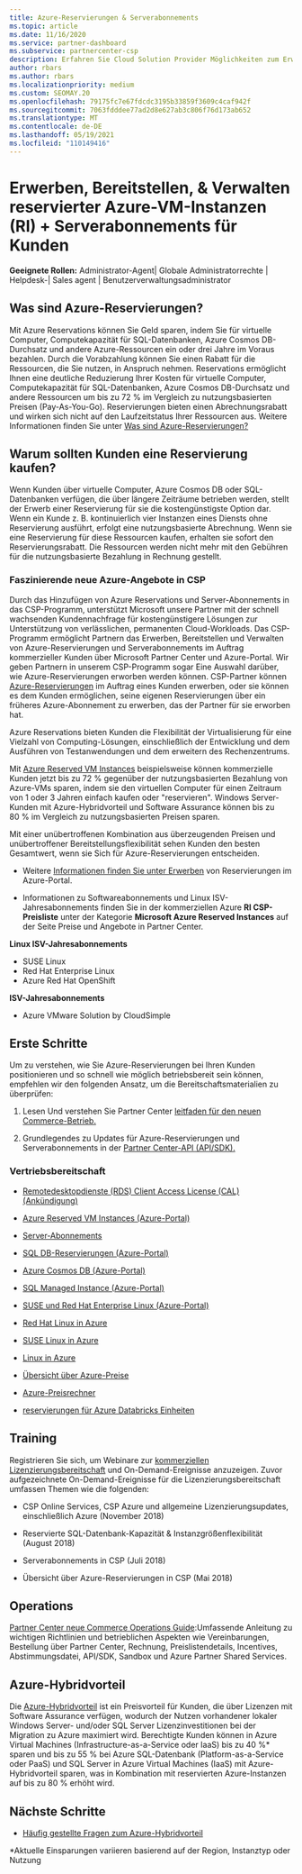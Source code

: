 ```yaml
---
title: Azure-Reservierungen & Serverabonnements
ms.topic: article
ms.date: 11/16/2020
ms.service: partner-dashboard
ms.subservice: partnercenter-csp
description: Erfahren Sie Cloud Solution Provider Möglichkeiten zum Erwerben, Bereitstellen und Verwalten von Azure-Reservierungen und Serverabonnements für Kunden.
author: rbars
ms.author: rbars
ms.localizationpriority: medium
ms.custom: SEOMAY.20
ms.openlocfilehash: 79175fc7e67fdcdc3195b33859f3609c4caf942f
ms.sourcegitcommit: 7063fdddee77ad2d8e627ab3c806f76d173ab652
ms.translationtype: MT
ms.contentlocale: de-DE
ms.lasthandoff: 05/19/2021
ms.locfileid: "110149416"
---
```

# <a name="acquire-provision--manage-azure-reserved-vm-instances-ri--server-subscriptions-for-customers"></a>Erwerben, Bereitstellen, & Verwalten reservierter Azure-VM-Instanzen (RI) + Serverabonnements für Kunden


**Geeignete Rollen:** Administrator-Agent| Globale Administratorrechte | Helpdesk-| Sales agent | Benutzerverwaltungsadministrator


## <a name="what-are-azure-reservations"></a>Was sind Azure-Reservierungen?

Mit Azure Reservations können Sie Geld sparen, indem Sie für virtuelle Computer, Computekapazität für SQL-Datenbanken, Azure Cosmos DB-Durchsatz und andere Azure-Ressourcen ein oder drei Jahre im Voraus bezahlen. Durch die Vorabzahlung können Sie einen Rabatt für die Ressourcen, die Sie nutzen, in Anspruch nehmen. Reservations ermöglicht Ihnen eine deutliche Reduzierung Ihrer Kosten für virtuelle Computer, Computekapazität für SQL-Datenbanken, Azure Cosmos DB-Durchsatz und andere Ressourcen um bis zu 72 % im Vergleich zu nutzungsbasierten Preisen (Pay-As-You-Go). Reservierungen bieten einen Abrechnungsrabatt und wirken sich nicht auf den Laufzeitstatus Ihrer Ressourcen aus. Weitere Informationen finden Sie unter [Was sind Azure-Reservierungen?](/azure/billing/billing-save-compute-costs-reservations)

## <a name="why-should-customers-buy-a-reservation"></a>Warum sollten Kunden eine Reservierung kaufen?

Wenn Kunden über virtuelle Computer, Azure Cosmos DB oder SQL-Datenbanken verfügen, die über längere Zeiträume betrieben werden, stellt der Erwerb einer Reservierung für sie die kostengünstigste Option dar. Wenn ein Kunde z. B. kontinuierlich vier Instanzen eines Diensts ohne Reservierung ausführt, erfolgt eine nutzungsbasierte Abrechnung. Wenn sie eine Reservierung für diese Ressourcen kaufen, erhalten sie sofort den Reservierungsrabatt. Die Ressourcen werden nicht mehr mit den Gebühren für die nutzungsbasierte Bezahlung in Rechnung gestellt.

### <a name="compelling-new-azure-offer-in-csp"></a>Faszinierende neue Azure-Angebote in CSP

Durch das Hinzufügen von Azure Reservations und Server-Abonnements in das CSP-Programm, unterstützt Microsoft unsere Partner mit der schnell wachsenden Kundennachfrage für kostengünstigere Lösungen zur Unterstützung von verlässlichen, permanenten Cloud-Workloads. Das CSP-Programm ermöglicht Partnern das Erwerben, Bereitstellen und Verwalten von Azure-Reservierungen und Serverabonnements im Auftrag kommerzieller Kunden über Microsoft Partner Center und Azure-Portal.
Wir geben Partnern in unserem CSP-Programm sogar Eine Auswahl darüber, wie Azure-Reservierungen erworben werden können. CSP-Partner können [Azure-Reservierungen](azure-reservations-buying.md) im Auftrag [](give-customers-permission.md) eines Kunden erwerben, oder sie können es dem Kunden ermöglichen, seine eigenen Reservierungen über ein früheres Azure-Abonnement zu erwerben, das der Partner für sie erworben hat.

Azure Reservations bieten Kunden die Flexibilität der Virtualisierung für eine Vielzahl von Computing-Lösungen, einschließlich der Entwicklung und dem Ausführen von Testanwendungen und dem erweitern des Rechenzentrums.

Mit [Azure Reserved VM Instances](https://azure.microsoft.com/pricing/reserved-vm-instances/) beispielsweise können kommerzielle Kunden jetzt bis zu 72 % gegenüber der nutzungsbasierten Bezahlung von Azure-VMs sparen, indem sie den virtuellen Computer für einen Zeitraum von 1 oder 3 Jahren einfach kaufen oder "reservieren". Windows Server-Kunden mit Azure-Hybridvorteil und Software Assurance können bis zu 80 % im Vergleich zu nutzungsbasierten Preisen sparen.

Mit einer unübertroffenen Kombination aus überzeugenden Preisen und unübertroffener Bereitstellungsflexibilität sehen Kunden den besten Gesamtwert, wenn sie Sich für Azure-Reservierungen entscheiden.

- Weitere [Informationen finden Sie unter Erwerben](/azure/cost-management-billing/reservations/prepare-buy-reservation#purchase-reservations) von Reservierungen im Azure-Portal.

- Informationen zu Softwareabonnements und Linux ISV-Jahresabonnements [](https://partner.microsoft.com/dashboard/sell/pricingandoffers) finden Sie in der kommerziellen Azure **RI CSP-Preisliste** unter der Kategorie **Microsoft Azure Reserved Instances** auf der Seite Preise und Angebote in Partner Center.


 
**Linux ISV-Jahresabonnements**

- SUSE Linux
- Red Hat Enterprise Linux
- Azure Red Hat OpenShift

**ISV-Jahresabonnements**

- Azure VMware Solution by CloudSimple

## <a name="getting-started"></a>Erste Schritte

Um zu verstehen, wie Sie Azure-Reservierungen bei Ihren Kunden positionieren und so schnell wie möglich betriebsbereit sein können, empfehlen wir den folgenden Ansatz, um die Bereitschaftsmaterialien zu überprüfen:

1. Lesen Und verstehen Sie Partner Center [leitfaden für den neuen Commerce-Betrieb.](https://partner.microsoft.com/resources/detail/partner-center-new-commerce-operations-guide-pdf)

2. Grundlegendes zu Updates für Azure-Reservierungen und Serverabonnements in der [Partner Center-API (API/SDK).](/partner-center/develop/purchase-azure-reserved-vm-instances)


### <a name="sales-readiness"></a>Vertriebsbereitschaft

- [Remotedesktopdienste (RDS) Client Access License (CAL) (Ankündigung)](https://cloudblogs.microsoft.com/windowsserver/2018/10/03/remote-desktop-services-2019-generally-available-with-windows-server-2019/)

- [Azure Reserved VM Instances (Azure-Portal)](/azure/virtual-machines/windows/prepay-reserved-vm-instances)

- [Server-Abonnements](./csp-software-subscriptions.md)

- [SQL DB-Reservierungen (Azure-Portal)](/azure/sql-database/sql-database-reserved-capacity)

- [Azure Cosmos DB (Azure-Portal)](/azure/cosmos-db/cosmos-db-reserved-capacity)

- [SQL Managed Instance (Azure-Portal)](/azure/sql-database/sql-database-managed-instance)

- [SUSE und Red Hat Enterprise Linux (Azure-Portal)](/azure/virtual-machines/linux/prepay-suse-software-charges)

- [Red Hat Linux in Azure](https://azure.com/redhat)

- [SUSE Linux in Azure](https://azure.microsoft.com/overview/linux-on-azure/suse/)

- [Linux in Azure](https://azure.microsoft.com/overview/linux-on-azure/)

- [Übersicht über Azure-Preise](https://azure.microsoft.com/pricing/)

- [Azure-Preisrechner](https://azure.microsoft.com/pricing/calculator)

- [reservierungen für Azure Databricks Einheiten](/azure/billing/billing-prepay-databricks-reserved-capacity)


## <a name="training"></a>Training

Registrieren Sie sich, um Webinare zur [kommerziellen Lizenzierungsbereitschaft](https://commercial-licensing.eventbuilder.com/FY2019_ALL) und On-Demand-Ereignisse anzuzeigen.
Zuvor aufgezeichnete On-Demand-Ereignisse für die Lizenzierungsbereitschaft umfassen Themen wie die folgenden:

- CSP Online Services, CSP Azure und allgemeine Lizenzierungsupdates, einschließlich Azure (November 2018)

- Reservierte SQL-Datenbank-Kapazität & Instanzgrößenflexibilität (August 2018)

- Serverabonnements in CSP (Juli 2018)

- Übersicht über Azure-Reservierungen in CSP (Mai 2018)

## <a name="operations"></a>Operations

[Partner Center neue Commerce Operations Guide](https://partner.microsoft.com/resources/detail/partner-center-new-commerce-operations-guide-pdf):Umfassende Anleitung zu wichtigen Richtlinien und betrieblichen Aspekten wie Vereinbarungen, Bestellung über Partner Center, Rechnung, Preislistendetails, Incentives, Abstimmungsdatei, API/SDK, Sandbox und Azure Partner Shared Services.

## <a name="azure-hybrid-benefit"></a>Azure-Hybridvorteil

Die [Azure-Hybridvorteil](https://azure.microsoft.com/pricing/hybrid-benefit) ist ein Preisvorteil für Kunden, die über Lizenzen mit Software Assurance verfügen, wodurch der Nutzen vorhandener lokaler Windows Server- und/oder SQL Server Lizenzinvestitionen bei der Migration zu Azure maximiert wird. Berechtigte Kunden können in Azure Virtual Machines (Infrastructure-as-a-Service oder IaaS) bis zu 40 %* sparen und bis zu 55 % bei Azure SQL-Datenbank (Platform-as-a-Service oder PaaS) und SQL Server in Azure Virtual Machines (IaaS) mit Azure-Hybridvorteil sparen, was in Kombination mit reservierten Azure-Instanzen auf bis zu 80 % erhöht wird.

## <a name="next-steps"></a>Nächste Schritte

- [Häufig gestellte Fragen zum Azure-Hybridvorteil](https://azure.microsoft.com/pricing/hybrid-benefit/faq/)

*Aktuelle Einsparungen variieren basierend auf der Region, Instanztyp oder Nutzung